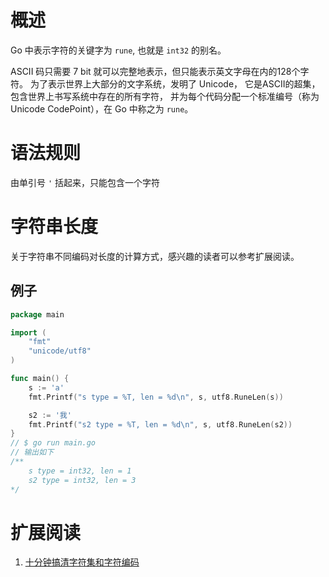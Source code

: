 # 概述
Go 中表示字符的关键字为 `rune`, 也就是 `int32` 的别名。

ASCII 码只需要 7 bit 就可以完整地表示，但只能表示英文字母在内的128个字符。 
为了表示世界上大部分的文字系统，发明了 Unicode， 它是ASCII的超集，包含世界上书写系统中存在的所有字符，
并为每个代码分配一个标准编号（称为Unicode CodePoint），在 Go 中称之为 `rune`。

# 语法规则
由单引号 `'` 括起来，只能包含一个字符

# 字符串长度
关于字符串不同编码对长度的计算方式，感兴趣的读者可以参考扩展阅读。

## 例子
```go
package main

import (
	"fmt"
	"unicode/utf8"
)

func main() {
	s := 'a'
	fmt.Printf("s type = %T, len = %d\n", s, utf8.RuneLen(s))

	s2 := '我'
	fmt.Printf("s2 type = %T, len = %d\n", s, utf8.RuneLen(s2))
}
// $ go run main.go
// 输出如下
/**
    s type = int32, len = 1
    s2 type = int32, len = 3
*/
```

# 扩展阅读
1. [十分钟搞清字符集和字符编码](http://cenalulu.github.io/linux/character-encoding/)
